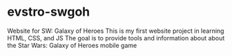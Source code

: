 # evstro-swgoh
Website for SW: Galaxy of Heroes
This is my first website project in learning HTML, CSS, and JS
The goal is to provide tools and information about about the Star Wars: Galaxy of Heroes mobile game